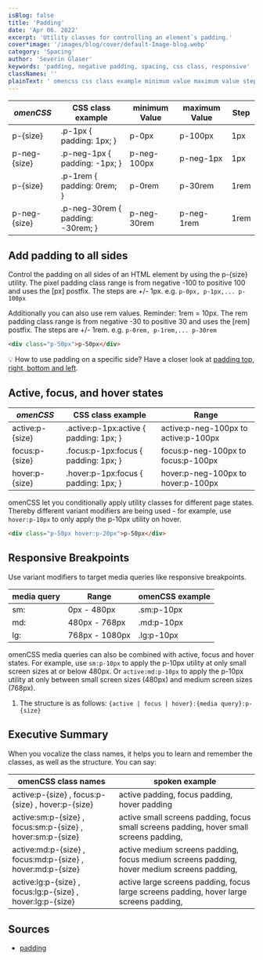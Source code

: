 ```yaml
---
isBlog: false
title: 'Padding'
date: 'Apr 06. 2022'
excerpt: 'Utility classes for controlling an element`s padding.'
cover*image: '/images/blog/cover/default-Image-blog.webp'
category: 'Spacing'
author: 'Severin Glaser'
keywords: 'padding, negative padding, spacing, css class, responsive'
classNames: ''
plainText: ' omencss css class example minimum value maximum value step p size p-1px padding: 1px; p-0px p-100px 1px p-neg size p-neg-1px padding: -1px; p-neg-100px p-neg-1px 1px p size p-1rem padding: 0rem; p-0rem p-30rem 1rem p-neg size p-neg-30rem padding: -30rem; p-neg-30rem p-neg-1rem 1rem add padding to all sides control the padding on all sides of an html element by using the p size utility the pixel padding class range is from negative -100 to positive 100 and uses the px postfix the steps are + 1px e g `p-0px p-1px p-100px` additionally you can also use rem values reminder: 1rem = 10px the rem padding class range is from negative -30 to positive 30 and uses the rem postfix the steps are + 1rem e g `p-0rem p-1rem p-30rem`  💡 how to use padding on a specific side? have a closer look at padding top right bottom and left docs spacing-padding-side active focus and hover states omencss css class example range active:p size active :p-1px:active padding: 1px; active:p-neg-100px to active:p-100px focus:p size focus :p-1px:focus padding: 1px; focus:p-neg-100px to focus:p-100px hover:p size hover :p-1px:focus padding: 1px; hover:p-neg-100px to hover:p-100px omencss let you conditionally apply utility classes for different page states thereby different variant modifiers are being used for example use `hover:p-10px` to only apply the p-10px utility on hover  responsive breakpoints use variant modifiers to target media queries like responsive breakpoints media query range omencss example sm: 0px 480px sm:p-10px md: 480px 768px md:p-10px lg: 768px 1080px lg:p-10px omencss media queries can also be combined with active focus and hover states for example use `sm:p-10px` to apply the p-10px utility at only small screen sizes at or below 480px or `active:md:p-10px` to apply the p-10px utility at only between small screen sizes 480px and medium screen sizes 768px 1 the structure is as follows: ` active focus hover : media query :p size ` executive summary when you vocalize the class names it helps you to learn and remember the classes as well as the structure you can say: omencss class names spoken example active:p size focus:p size hover:p size active padding focus padding hover padding active:sm:p size focus:sm:p size hover:sm:p size active small screens padding focus small screens padding hover small screens padding active:md:p size focus:md:p size hover:md:p size active medium screens padding focus medium screens padding hover medium screens padding active:lg:p size focus:lg:p size hover:lg:p size active large screens padding focus large screens padding hover large screens padding sources padding https: developer mozilla org en-us docs web css padding '
---
```


| _omenCSS_    | CSS class example                 | minimum Value | maximum Value | Step |
| ------------ | --------------------------------- | ------------- | ------------- | ---- |
| p-{size}     | .p-1px { padding: 1px; }          | p-0px         | p-100px       | 1px  |
| p-neg-{size} | .p-neg-1px { padding: -1px; }     | p-neg-100px   | p-neg-1px     | 1px  |
| p-{size}     | .p-1rem { padding: 0rem; }        | p-0rem        | p-30rem       | 1rem |
| p-neg-{size} | .p-neg-30rem { padding: -30rem; } | p-neg-30rem   | p-neg-1rem    | 1rem |

## Add padding to all sides

Control the padding on all sides of an HTML element by using the p-{size} utility. The pixel padding class range is from negative -100 to positive 100 and uses the [px] postfix. The steps are +/- 1px. e.g. `p-0px, p-1px,... p-100px`

Additionally you can also use rem values. Reminder: 1rem = 10px. The rem padding class range is from negative -30 to positive 30 and uses the [rem] postfix. The steps are +/- 1rem. e.g. `p-0rem, p-1rem,... p-30rem`

```html
<div class="p-50px">p-50px</div>
```

💡 How to use padding on a specific side? Have a closer look at [padding top, right, bottom and left](/docs/spacing-padding-side).

## Active, focus, and hover states

| _omenCSS_       | CSS class example                       | Range                                |
| --------------- | --------------------------------------- | ------------------------------------ |
| active:p-{size} | .active\:p-1px:active { padding: 1px; } | active:p-neg-100px to active:p-100px |
| focus:p-{size}  | .focus\:p-1px:focus { padding: 1px; }   | focus:p-neg-100px to focus:p-100px   |
| hover:p-{size}  | .hover\:p-1px:focus { padding: 1px; }   | hover:p-neg-100px to hover:p-100px   |

omenCSS let you conditionally apply utility classes for different page states. Thereby different variant modifiers are being used - for example, use `hover:p-10px` to only apply the p-10px utility on hover.

```html
<div class="p-50px hover:p-20px">p-50px</div>
```

## Responsive Breakpoints

Use variant modifiers to target media queries like responsive breakpoints.

| media query | Range          | omenCSS example |
| ----------- | -------------- | --------------- |
| sm:         | 0px - 480px    | .sm:p-10px      |
| md:         | 480px - 768px  | .md:p-10px      |
| lg:         | 768px - 1080px | .lg:p-10px      |

omenCSS media queries can also be combined with active, focus and hover states. For example, use `sm:p-10px` to apply the p-10px utility at only small screen sizes at or below 480px. Or `active:md:p-10px` to apply the p-10px utility at only between small screen sizes (480px) and medium screen sizes (768px).

1. The structure is as follows: `{active | focus | hover}:{media query}:p-{size}`

## Executive Summary

When you vocalize the class names, it helps you to learn and remember the classes, as well as the structure. You can say:

| omenCSS class names                                        | spoken example                                                                             |
| ---------------------------------------------------------- | ------------------------------------------------------------------------------------------ |
| active:p-{size} , focus:p-{size} , hover:p-{size}          | active padding, focus padding, hover padding                                               |
| active:sm:p-{size} , focus:sm:p-{size} , hover:sm:p-{size} | active small screens padding, focus small screens padding, hover small screens padding,    |
| active:md:p-{size} , focus:md:p-{size} , hover:md:p-{size} | active medium screens padding, focus medium screens padding, hover medium screens padding, |
| active:lg:p-{size} , focus:lg:p-{size} , hover:lg:p-{size} | active large screens padding, focus large screens padding, hover large screens padding,    |

## Sources

- [padding](https://developer.mozilla.org/en-US/docs/Web/CSS/padding)
